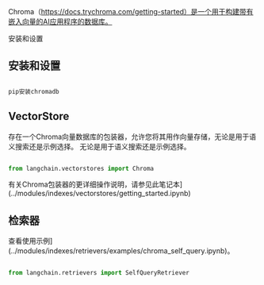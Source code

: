 Chroma（https://docs.trychroma.com/getting-started）是一个用于构建带有嵌入向量的AI应用程序的数据库。

安装和设置

## 安装和设置

```bash

pip安装chromadb
```



## VectorStore

存在一个Chroma向量数据库的包装器，允许您将其用作向量存储，无论是用于语义搜索还是示例选择。
无论是用于语义搜索还是示例选择。

```python

from langchain.vectorstores import Chroma

```


有关Chroma包装器的更详细操作说明，请参见此笔记本](../modules/indexes/vectorstores/getting_started.ipynb)

## 检索器

查看使用示例](../modules/indexes/retrievers/examples/chroma_self_query.ipynb)。

```python

from langchain.retrievers import SelfQueryRetriever

```

